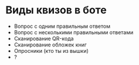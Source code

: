 # Виды квизов в боте

- Вопрос с одним правильным ответом
- Вопрос с несколькими правильными ответами
- Сканирование QR-кода
- Сканирование обложек книг
- Опросники (кто ты из вышки)
- ?
